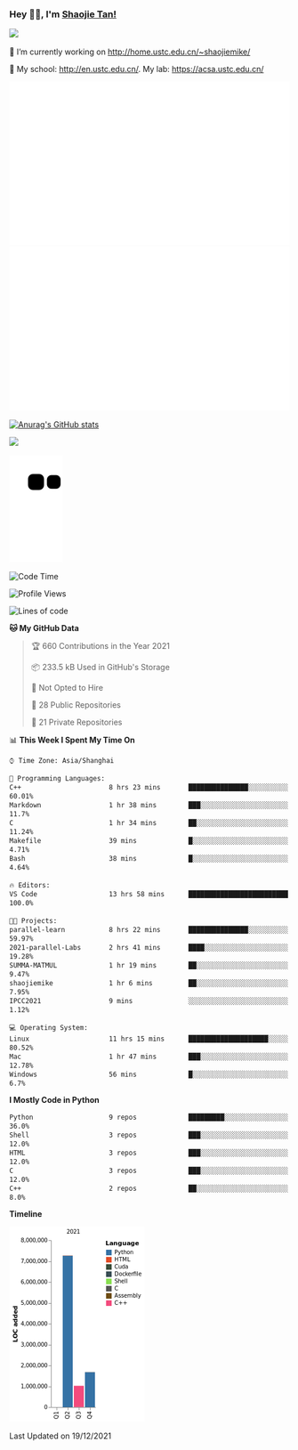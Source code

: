 

<!--
**Kirrito-k423/Kirrito-k423** is a ✨ _special_ ✨ repository because its `README.md` (this file) appears on your GitHub profile.

Here are some ideas to get you started:

- 🔭 I’m currently working on ...
- 🌱 I’m currently learning ...
- 👯 I’m looking to collaborate on ...
- 🤔 I’m looking for help with ...
- 💬 Ask me about ...
- 📫 How to reach me: ...
- 😄 Pronouns: ...
- ⚡ Fun fact: ...
-->
### Hey 👋🏽, I'm [Shaojie Tan!](http://home.ustc.edu.cn/~shaojiemike/about)

![](https://visitor-badge.glitch.me/badge?page_id=Kirrito-k423.Kirrito-k423)

🔭 I’m currently working on http://home.ustc.edu.cn/~shaojiemike/

👯 My school: http://en.ustc.edu.cn/. My lab: https://acsa.ustc.edu.cn/

![](https://github.com/Kirrito-k423/github-stats/blob/master/generated/overview.svg)
![](https://github.com/Kirrito-k423/github-stats/blob/master/generated/languages.svg)

[![Anurag's GitHub stats](https://github-readme-stats.vercel.app/api?username=Kirrito-k423&theme=flag-india&show_icons=true&hide=stars,prs,issues,contribs)](https://github.com/anuraghazra/github-readme-stats)

![](https://github-profile-summary-cards.vercel.app/api/cards/profile-details?username=Kirrito-k423&theme=vue)

![snake gif](https://github.com/Kirrito-k423/Kirrito-k423/blob/output/github-contribution-grid-snake.svg)

<!--START_SECTION:waka-->
![Code Time](http://img.shields.io/badge/Code%20Time-35%20hrs%202%20mins-blue)

![Profile Views](http://img.shields.io/badge/Profile%20Views-23-blue)

![Lines of code](https://img.shields.io/badge/From%20Hello%20World%20I%27ve%20Written-10%20Million%20lines%20of%20code-blue)

**🐱 My GitHub Data** 

> 🏆 660 Contributions in the Year 2021
 > 
> 📦 233.5 kB Used in GitHub's Storage 
 > 
> 🚫 Not Opted to Hire
 > 
> 📜 28 Public Repositories 
 > 
> 🔑 21 Private Repositories  
 > 
📊 **This Week I Spent My Time On** 

```text
⌚︎ Time Zone: Asia/Shanghai

💬 Programming Languages: 
C++                      8 hrs 23 mins       ███████████████░░░░░░░░░░   60.01% 
Markdown                 1 hr 38 mins        ███░░░░░░░░░░░░░░░░░░░░░░   11.7% 
C                        1 hr 34 mins        ██░░░░░░░░░░░░░░░░░░░░░░░   11.24% 
Makefile                 39 mins             █░░░░░░░░░░░░░░░░░░░░░░░░   4.71% 
Bash                     38 mins             █░░░░░░░░░░░░░░░░░░░░░░░░   4.64%

🔥 Editors: 
VS Code                  13 hrs 58 mins      █████████████████████████   100.0%

🐱‍💻 Projects: 
parallel-learn           8 hrs 22 mins       ███████████████░░░░░░░░░░   59.97% 
2021-parallel-Labs       2 hrs 41 mins       ████░░░░░░░░░░░░░░░░░░░░░   19.28% 
SUMMA-MATMUL             1 hr 19 mins        ██░░░░░░░░░░░░░░░░░░░░░░░   9.47% 
shaojiemike              1 hr 6 mins         ██░░░░░░░░░░░░░░░░░░░░░░░   7.95% 
IPCC2021                 9 mins              ░░░░░░░░░░░░░░░░░░░░░░░░░   1.12%

💻 Operating System: 
Linux                    11 hrs 15 mins      ████████████████████░░░░░   80.52% 
Mac                      1 hr 47 mins        ███░░░░░░░░░░░░░░░░░░░░░░   12.78% 
Windows                  56 mins             █░░░░░░░░░░░░░░░░░░░░░░░░   6.7%

```

**I Mostly Code in Python** 

```text
Python                   9 repos             █████████░░░░░░░░░░░░░░░░   36.0% 
Shell                    3 repos             ███░░░░░░░░░░░░░░░░░░░░░░   12.0% 
HTML                     3 repos             ███░░░░░░░░░░░░░░░░░░░░░░   12.0% 
C                        3 repos             ███░░░░░░░░░░░░░░░░░░░░░░   12.0% 
C++                      2 repos             ██░░░░░░░░░░░░░░░░░░░░░░░   8.0%

```


**Timeline**

![Chart not found](https://raw.githubusercontent.com/Kirrito-k423/Kirrito-k423/main/charts/bar_graph.png) 


 Last Updated on 19/12/2021
<!--END_SECTION:waka-->

